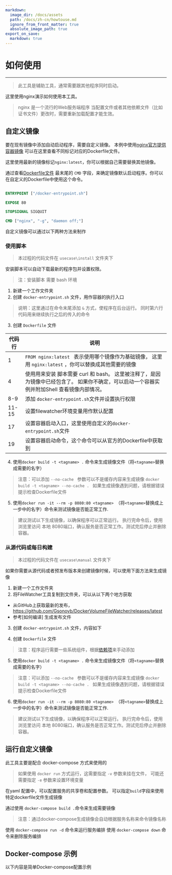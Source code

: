 ```yaml
---
markdown:
  image_dir: /docs/assets
  path: /docs/zh-cn/howtouse.md
  ignore_from_front_matter: true
  absolute_image_path: true
export_on_save:
  markdown: true
---
```


# 如何使用
---


> 此工具是辅助工具，通常需要跟其他程序同时启动。

这里使用nginx演示如何使用本工具。

> nginx 是一个流行的Web服务端程序
> 当配置文件或者其他依赖文件（比如证书文件）更改时，需要重新加载配置才能生效。


## 自定义镜像


要在现有镜像中添加自动启动程序，需要自定义镜像。
本例中使用[nginx官方提供容器镜像](https://hub.docker.com/_/nginx)
可以在这里查看不同标记对应的Dockerfile文件。

这里使用最新的镜像标记`nginx:latest`，你可以根据自己需要替换其他镜像。


通过查看[Dockerfile文件](https://github.com/nginxinc/docker-nginx/blob/464886ab21ebe4b036ceb36d7557bf491f6d9320/mainline/debian/Dockerfile) 最末尾的 `CMD` 字段，来确定镜像默认启动程序。你可以在自定义的Dockerfile中使用这个命令。

```Dockerfile .line-numbers

ENTRYPOINT ["/docker-entrypoint.sh"]

EXPOSE 80

STOPSIGNAL SIGQUIT

CMD ["nginx", "-g", "daemon off;"]
```


自定义镜像可以通过以下两种方法来制作

### 使用脚本

> 本过程的代码文件在 `usecase\install` 文件夹下

安装脚本可以自动下载最新的程序包并设置权限。
> 注：安装脚本 需要 bash 环境

1. 新建一个工作文件夹
2. 创建 `docker-entrypoint.sh` 文件，用作容器的执行入口
<!-- @import ".\install\docker-entrypoint.sh"  {code_block=true class="line-numbers"} -->
> 说明：这里通过在命令末尾添加 `&` 方式，使程序在后台运行。
> 同时第六行代码用来继续执行之后的传入的命令

3. 创建 `Dockerfile` 文件

<!-- @import ".\install\Dockerfile"  {as="Dockerfile"  code_block=true class="line-numbers"} -->

| 代码行 | 说明                                                                                                                                         |
| ------ | -------------------------------------------------------------------------------------------------------------------------------------------- |
| 1      | `FROM nginx:latest ` 表示使用哪个镜像作为基础镜像， 这里用 `nginx:latest` ，你可以替换成其他需要的镜像                                       |
| 4      | 使用用来安装 脚本需要 curl 和 bash。 这里被注释了，是因为镜像中已经包含了。 如果你不确定，可以启动一个容器实例并附加Shell 查看镜像内部情况。 |
| 8-9    | 添加 `docker-entrypoint.sh`文件并设置执行权限                                                                                                |
| 11-15  | 设置filewatcher环境变量用作默认配置                                                                                                          |
| 17     | 设置容器启动入口，这里使用自定义的`docker-entrypoint.sh`文件                                                                                 |
| 19     | 设置容器启动命令，这个命令可以从官方的Dockerfile中获取到                                                                                     |


4. 使用`docker build -t <tagname> .` 命令来生成镜像文件（将`<tagname>`替换成需要的名字） 
> 注意：可以添加 `--no-cache `  参数可以不是缓存内容来生成镜像  `docker build -t <tagname> --no-cache . `
如果生成镜像遇到问题，请根据错误提示检查Dockerfile文件

5. 使用`docker run -it --rm -p 8080:80 <tagname> `（将`<tagname>`替换成上一步中的名字）命令来测试镜像是否能正常工作.
> 建议测试以下生成镜像，以确保程序可以正常运行。
执行完命令后，使用浏览里访问 本地 8080端口，确认服务是否正常工作。测试完后停止并删除容器。


### 从源代码或每日构建

> 本过程的代码文件在 `usecase\manual` 文件夹下

如果你需要从源代码或者预发布版本来创建镜像时候，可以使用下面方法来生成镜像

1. 新建一个工作文件夹
2. 将FileWatcher工具复制到文件夹，可以从以下两个地方获取
- 从GitHub上获取最新的发布， https://github.com/Gsonovb/DockerVolumeFileWatcher/releases/latest
- 参考[如何编译] 生成发布文件
  
3. 创建 `docker-entrypoint.sh` 文件，内容如下
<!-- @import ".\install\docker-entrypoint.sh"  {code_block=true class="line-numbers"} -->

4. 创建 `Dockerfile` 文件

> 注意：程序运行需要一些系统组件，根据[依赖项](https://docs.microsoft.com/zh-cn/dotnet/core/install/linux-scripted-manual#dependencies)来手动添加
<!-- @import ".\manual\Dockerfile"  {as="Dockerfile" code_block=true class="line-numbers"} -->


5. 使用`docker build -t <tagname> .` 命令来生成镜像文件（将`<tagname>`替换成需要的名字） 
> 注意：可以添加 `--no-cache `  参数可以不是缓存内容来生成镜像  `docker build -t <tagname> --no-cache . `
如果生成镜像遇到问题，请根据错误提示检查Dockerfile文件

6. 使用`docker run -it --rm -p 8080:80 <tagname> `（将`<tagname>`替换成上一步中的名字）命令来测试镜像是否能正常工作.
> 建议测试以下生成镜像，以确保程序可以正常运行。
执行完命令后，使用浏览里访问 本地 8080端口，确认服务是否正常工作。测试完后停止并删除容器。



## 运行自定义镜像


此工具主要是配合 docker-compose 方式来使用的
> 如果使用 `docker run` 方式运行，这需要指定 `-v` 参数来挂在文件， 可能还需要指定 `-e` 参数来设置环境变量

在yaml 配置中，可以配置服务的共享卷和配置参数。
可以指定`build`字段来使用特定dockerfile文件生成镜像

通过使用 `docker-compose build .`命令来生成需要镜像
> 注意：通过docker-compose生成镜像会自动根据服务名称来命令镜像名称

使用  `docker-compose run -d` 命令来运行服务编排
使用  `docker-compose down`  命令来删除服务编排




Docker-compose 示例
---

以下内容是简单Docker-compose配置示例

<!-- @import ".\docker-compose.yml"  {as="yaml" code_block=true class="line-numbers"} -->
